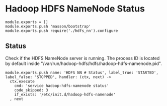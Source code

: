 
# Hadoop HDFS NameNode Status

    module.exports = []
    module.exports.push 'masson/bootstrap'
    module.exports.push require('./hdfs_nn').configure

## Status

Check if the HDFS NameNode server is running. The process ID is located by default
inside "/var/run/hadoop-hdfs/hdfs/hadoop-hdfs-namenode.pid".

    module.exports.push name: 'HDFS NN # Status', label_true: 'STARTED', label_false: 'STOPPED', handler: (ctx, next) ->
      ctx.execute
        cmd: 'service hadoop-hdfs-namenode status'
        code_skipped: 3
        if_exists: '/etc/init.d/hadoop-hdfs-namenode'
      , next
